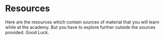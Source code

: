 # Resources

Here are the resources which contain sources of material that you will learn while at the academy. But you have to explore further outside the sources provided. Good Luck.